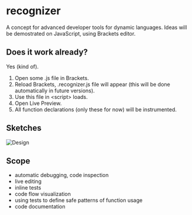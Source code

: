 recognizer
==========

A concept for advanced developer tools for dynamic languages.
Ideas will be demostrated on JavaScript, using Brackets editor.

## Does it work already?

Yes (kind of).

1. Open some .js file in Brackets.
2. Reload Brackets, .recognizer.js file will appear (this will be done automatically in future versions).
3. Use this file in &lt;script&gt; loads.
4. Open Live Preview.
5. All function declarations (only these for now) will be instrumented.

## Sketches

![Design](https://raw.github.com/equiet/recognizer/master/recognizer.png)
<!-- ![Design](https://raw.github.com/equiet/recognizer/master/recognizer_concept.png) -->


## Scope

- automatic debugging, code inspection
- live editing
- inline tests
- code flow visualization
- using tests to define safe patterns of function usage
- code documentation

